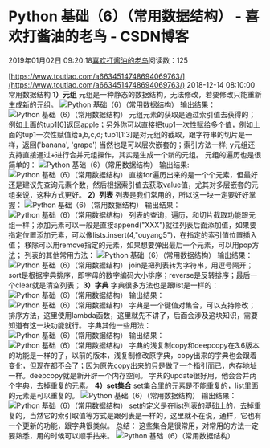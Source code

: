 
# Python 基础（6）（常用数据结构） - 喜欢打酱油的老鸟 - CSDN博客


2019年01月02日 09:20:18[喜欢打酱油的老鸟](https://me.csdn.net/weixin_42137700)阅读数：125


[https://www.toutiao.com/a6634514748694069763/](https://www.toutiao.com/a6634514748694069763/)
2018-12-14 08:10:00
常用数据结构
**1）元组**
元组是一种静态的数据结构，无法修改，若要修改只能重新生成新的元组。
![Python 基础（6）（常用数据结构）](http://p1.pstatp.com/large/pgc-image/2bcd69b500b542fbbc77630965c8a418)
输出结果：
![Python 基础（6）（常用数据结构）](http://p99.pstatp.com/large/pgc-image/36739dbe38e744d58d5fbb5df4de7dc3)
元组元素的获取是通过索引值去获得的；例如上面的tup1[0]返回apple；另外你可以直接把tup1一次性赋给多个值，例如上面的tup1一次性赋值给a,b,c,d; tup1[1:3]是对元组的截取，跟字符串的切片是一样，返回('banana', 'grape')
当然也是可以层次嵌套的；索引方法一样; y元组还支持直接通过+进行合并元组操作，其实是生成一个新的元组。
元组的遍历也是很简单的：
![Python 基础（6）（常用数据结构）](http://p1.pstatp.com/large/pgc-image/cefdfd912c3243e6ae87320a3cb5eac0)
输出结果:
![Python 基础（6）（常用数据结构）](http://p9.pstatp.com/large/pgc-image/156a6e29152b474d8b062544d5ec3498)
直接for遍历出来的是一个个元素，但最好还是建议先查询元素个数，然后根据索引值去获取value值，尤其对多层嵌套的元组来说，这种方式更好。
**2）列表**
列表是我们常用的，所以这一块一定要好好掌握：
![Python 基础（6）（常用数据结构）](http://p9.pstatp.com/large/pgc-image/86ed03040ae840699539b122410478c8)
输出结果：
![Python 基础（6）（常用数据结构）](http://p99.pstatp.com/large/pgc-image/1b46f87bf2aa4385a32fab82650a3e74)
列表的查询，遍历，和切片截取功能跟元组一样；添加元素可以一般是直接append("XXX")就往列表后面添加值，如果要指定位置添加元素，可以像lists.insert(4,"ouyang5")，在指定的索引值位置插入值；
移除可以用remove指定的元素，如果想要弹出最后一个元素，可以用pop方法；
列表的其他常用方法：
![Python 基础（6）（常用数据结构）](http://p99.pstatp.com/large/pgc-image/fb02ebb19abd418bbab89e0284347260)
输出结果：
![Python 基础（6）（常用数据结构）](http://p99.pstatp.com/large/pgc-image/dce7eca77cba404d95460fecc209da25)
join是把列表转为字符串，用逗号隔开；sort是根据字典排序，即字母的数字编码大小排序；reverse是反转排序；最后一个clear就是清空列表；
**3）字典**
字典很多方法也是跟list是一样的：
![Python 基础（6）（常用数据结构）](http://p3.pstatp.com/large/pgc-image/787bb60bd08e44bb8ffbf475a7fe6835)
输出结果：
![Python 基础（6）（常用数据结构）](http://p3.pstatp.com/large/pgc-image/964fcf787e0043cb9c5f6f4d725a2744)
字典是一个键值对集合，可以支持修改；排序方法，这里使用lambda函数，这里就先不讲了，后面会涉及这块知识，需要知道有这一块功能就行。
字典其他一些用法：
![Python 基础（6）（常用数据结构）](http://p3.pstatp.com/large/pgc-image/c7c34e0f327a4fe1bbdfd71e00e4d1d2)
输出结果：
![Python 基础（6）（常用数据结构）](http://p9.pstatp.com/large/pgc-image/ec8c2afcd07f49d9b812a416197294d8)
字典的浅复制copy和deepcopy在3.6版本的功能是一样的了，以前的版本，浅复制修改原字典，copy出来的字典也会跟着变化，但现在都不会了；因为原先copy出来的只是做了一个指引而已，内存地址一样。deepcopy就是新开辟一个内存空间。
字典的update很好用，他会合并两个字典，去掉重复的元素。
**4）set集合**
set集合里的元素是不能重复的，list里面的元素是可以重复的。
![Python 基础（6）（常用数据结构）](http://p99.pstatp.com/large/pgc-image/84a9d53e098c4611b7593028712b7b1e)
输出结果：
![Python 基础（6）（常用数据结构）](http://p99.pstatp.com/large/pgc-image/c41bdae14afd4e1590eae6513765bb96)
set的定义是在list列表的基础上的，去掉重复的，当然它的索引取值等方式是跟列表是一样的，这里就不在说，通样，它也有一个更新的功能，跟字典很类似。
总结：
这些集合是很常用，对常用的方法一定要熟悉，用的时候可以顺手拈来。
![Python 基础（6）（常用数据结构）](http://p99.pstatp.com/large/pgc-image/0a6eec1205d847c9be766ebbda1decdd)


